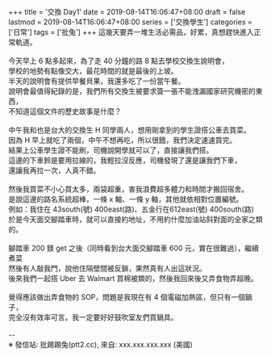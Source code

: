 +++
title = '交換 Day1'
date = 2019-08-14T16:06:47+08:00
draft = false
lastmod = 2019-08-14T16:06:47+08:00
series = ['交換學生']
categories = ['日常']
tags = ['批兔']
+++
這幾天要弄一堆生活必需品，好累，真想趕快進入正常軌道。<br>
<br>
今天早上 6 點多起來，為了走 40 分鐘的路 8 點去學校交換生說明會，<br>
學校的地勢有點像交大，最花時間的就是最後的上坡。<br>
半天的說明會有提供早餐貝果，我還多吃了一份當午餐。<br>
說明會最值得紀錄的是，我們所有交換生被要求簽一張不能洩漏國家研究機密的東西，<br>
不知道這個文件的歷史故事是什麼？<br>
<br>
中午我和也是台大的交換生 H 同學兩人，想用剛拿到的學生證搭公車去買菜。<br>
因為 H 早上就吃了兩個，中午不想再吃，所以很餓，我們決定速速買完。<br>
結果上公車學生證不能刷，司機說開學就可以了，直接讓我們搭。<br>
這邊的下車鈴是要用拉線的，我輕拉沒反應，司機發現了還是讓我們下車，<br>
還讓我再拉一次，人真不錯。<br>
<br>
然後我買菜不小心買太多，兩袋超重，害我浪費超多體力和時間才搬回宿舍。<br>
是說這邊的路名系統超棒，一條 x 軸、一條 y 軸，其他就依相對位置編號。<br>
例如：我住在 43south(號) 400east(路)、五金行在612east(號) 400south(路)<br>
於是今天面交腳踏車時，就可以直接約地址，不用約什麼加油站斜對面的全家之類的。<br>
<br>
腳踏車 200 鎂 get 之後（同時看到台大面交腳踏車 600 元，實在很難過），繼續煮菜<br>
然後有人敲我門，說他住隔壁間被反鎖，果然真有人出這狀況。<br>
後來我們一起搭 Uber 去 Walmart 買棉被類的，然後我回來後又弄食物弄超晚。<br>
<br>
覺得應該做出弄食物的 SOP，問題是我現在有 4 個電磁加熱區，但只有一個鍋子，<br>
完全沒有效率可言。我一定要好好鼓吹室友們買鍋具。<br>
<br>
--<br>
※ 發信站: 批踢踢兔(ptt2.cc), 來自: xxx.xxx.xxx.xxx (美國)<br>
